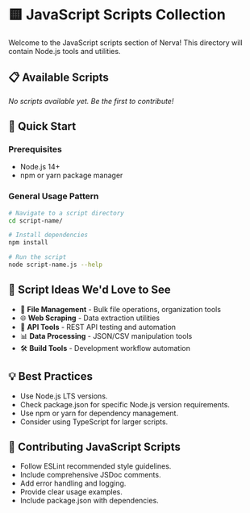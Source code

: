 # 🟨 JavaScript Scripts Collection

Welcome to the JavaScript scripts section of Nerva! This directory will contain Node.js tools and utilities.

## 📋 Available Scripts

*No scripts available yet. Be the first to contribute!*

## 🚀 Quick Start

### Prerequisites

- Node.js 14+
- npm or yarn package manager

### General Usage Pattern

```bash
# Navigate to a script directory
cd script-name/

# Install dependencies
npm install

# Run the script
node script-name.js --help
```

## 🎯 Script Ideas We'd Love to See

- 📁 **File Management** - Bulk file operations, organization tools
- 🌐 **Web Scraping** - Data extraction utilities
- 🔄 **API Tools** - REST API testing and automation
- 📊 **Data Processing** - JSON/CSV manipulation tools
- 🛠️ **Build Tools** - Development workflow automation

## 💡 Best Practices

- Use Node.js LTS versions.
- Check package.json for specific Node.js version requirements.
- Use npm or yarn for dependency management.
- Consider using TypeScript for larger scripts.

## 🤝 Contributing JavaScript Scripts

- Follow ESLint recommended style guidelines.
- Include comprehensive JSDoc comments.
- Add error handling and logging.
- Provide clear usage examples.
- Include package.json with dependencies.
